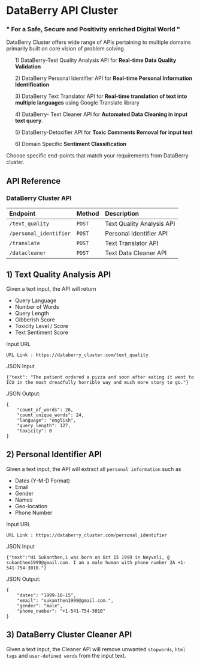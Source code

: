 
# DataBerry API Cluster 
### " For a Safe, Secure and Positivity enriched Digital World "

DataBerry Cluster offers wide range of APIs pertaining to multiple domains primarily built on core vision of problem solving. 

<ol> 1) DataBerry-Text Quality Analysis API for <b>Real-time Data Quality Validation</b> </ol>
<ol> 2) DataBerry Personal Identifier API for <b>Real-time Personal Information Identification</b> </ol>
<ol> 3) DataBerry Text Translator API for <b>Real-time translation of text into multiple languages</b> using Google Translate library </ol>
<ol> 4) DataBerry- Text Cleaner API for <b>Automated Data Cleaning in input text query</b>. </ol>
<ol> 5) DataBerry-Detoxifier API for <b>Toxic Comments Removal for input text</b> </ol>
<ol> 6) Domain Specific <b>Sentiment Classification</b> </ol>

Choose specific end-points that match your requirements from DataBerry cluster.

## API Reference

### DataBerry Cluster API


| Endpoint        | Method   |   Description              |
| :--------       | :------- | :------------------------- |
| `/text_quality` | `POST`   | Text Quality Analysis API |
| `/personal_identifier`| `POST` | Personal Identifier API |
| `/translate` | `POST` | Text Translator API | 
| `/datacleaner` | `POST` | Text Data Cleaner API | 

## 1) Text Quality Analysis API
Given a text input, the API will return 
- Query Language
- Number of Words
- Query Length
- Gibberish Score
- Toxicity Level / Score
- Text Sentiment Score

Input URL
```console
URL Link : https://databerry_cluster.com/text_quality
```

JSON Input
```console
{"text": "The patient ordered a pizza and soon after eating it went to ICU in the most dreadfully horrible way and much more story to go."}
```

JSON Output:
```
{
    "count_of_words": 26,
    "count_unique_words": 24,
    "language": "english",
    "query_length": 127,
    "toxicity": 0
}
```

## 2) Personal Identifier API
Given a text input, the API will extract all `personal information` such as
- Dates (Y-M-D Format)
- Email
- Gender
- Names
- Geo-location
- Phone Number

Input URL
```console
URL Link : https://databerry_cluster.com/personal_identifier
```

JSON Input
```console
{"text":"Hi Sukanthen,i was born on Oct 15 1999 in Neyveli, @ sukanthen1999@gmail.com. I am a male human with phone number 2A +1-541-754-3010."}
```

JSON Output:
```
{
    "dates": "1999-10-15",
    "email": "sukanthen1999@gmail.com.",
    "gender": "male",
    "phone_number": "+1-541-754-3010"
}
```

## 3) DataBerry Cluster Cleaner API
Given a text input, the Cleaner API will remove unwanted `stopwords`, `html tags` and `user-defined words` from the input text.
